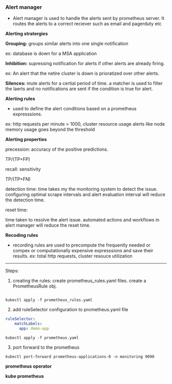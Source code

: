 ### Alert manager


- Alert manager is used to handle the alerts sent by prometheus server. It routes the alerts to a correct reciever such as email and pagerduty etc


**Alerting stratergies**


**Grouping:** groups similar alerts into one single notification

ex: database is down for a MSA application

**Inhibition:** supressing notification for alerts if other alerts are already firing.

ex: An alert that the netire cluster is down is prioratized over other alerts.

**Silences:** mute alerts for a certial period of time. a matcher is used to filter the laerts and no notifications are sent if the condition is true for alert.


**Alerting rules**


- used to define the alert conditions based on a prometheus expresssions. 

ex: http requests per minute > 1000, cluster resource usage alerts like node memory usage goes beyond the threshold

**Alerting properties**

precession: accuracy of the positive predictions.

TP/(TP+FP)


recall: sensitivity

TP/(TP+FN)

detection time: time takes my the monitoring system to detect the issue. configuring optimal scrape intervals and alert evaluation interval will reduce the detection time.

reset time:

time taken to resolve the alert issue. automated actions and workflows in alert manager will reduce the reset time. 


**Recoding rules**

- recording rules are used to precompute the frequently needed or compex or computationally expensive expresssions and save their results.
ex: total http requests, cluster resouce utilization


---



Steps:

1. creating the rules: create prometheus_rules.yaml files. create a PrometheusRule obj.

```

kubectl apply -f prometheus_rules.yaml
```

2. add ruleSelector configuration to prometheus.yaml file

```yaml
ruleSelector:
    matchLabels:
      app: demo-app
```

```
kubectl apply -f prometheus.yaml
```

3. port forward to the prometheus

```
kubectl port-forward prometheus-applications-0 -n monitoring 9090
```


**prometheus operator**


**kube prometheus**